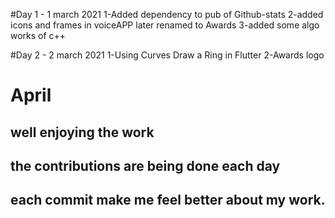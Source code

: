 #Day 1 - 1 march 2021
1-Added dependency to pub of Github-stats 
2-added icons and frames in voiceAPP later renamed to Awards
3-added some algo works of c++

#Day 2 - 2 march 2021
1-Using Curves Draw a Ring in Flutter
2-Awards logo

# April
## well enjoying the work
## the contributions are being done each day
## each commit make me feel better about my work.